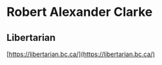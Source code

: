# Robert Alexander Clarke

## Libertarian 

[https://libertarian.bc.ca/](https://libertarian.bc.ca/)
